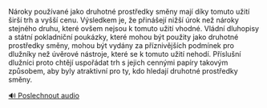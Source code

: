 
Nároky používané jako druhotné prostředky směny mají díky tomuto užití širší trh a vyšší cenu. Výsledkem je, že přinášejí nižší úrok než nároky stejného druhu, které ovšem nejsou k tomuto užití vhodné. Vládní dluhopisy a státní pokladniční poukázky, které mohou být použity jako druhotné prostředky směny, mohou být vydány za příznivějších podmínek pro dlužníky než úvěrové nástroje, které se k tomuto užití nehodí. Příslušní dlužníci proto chtějí uspořádat trh s jejich cennými papíry takovým způsobem, aby byly atraktivní pro ty, kdo hledají druhotné prostředky směny.

[🔊 Poslechnout audio](/data/7-paragraphs/audio/chapter_85/para_002-Nroky-pouvan-jako-druhotn-prostedky-smny-ma.mp3)
